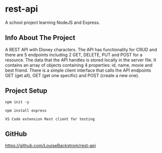 # rest-api
A school project learning NodeJS and Express. 

## Info About The Project
A REST API with Disney characters. The API has functionality for CRUD and there are 5 endpoints including 2 GET, DELETE, PUT and POST for a resource. The data that the API handles is stored locally in the server file. It contains an array of objects containing 4 properties: id, name, movie and best friend. There is a simple client interface that calls the API endpoints GET (get all), GET (get one specific) and POST (create a new one).

## Project Setup

```npm init -y```

```npm install express```

```VS Code extension Rest client for testing```

## GitHub

https://github.com/LouiseBackstrom/rest-api

